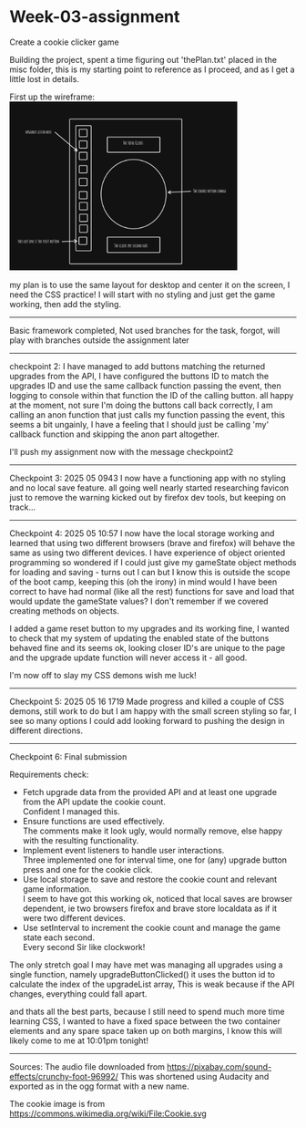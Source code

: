 # Week-03-assignment

Create a cookie clicker game

Building the project, spent a time figuring out 'thePlan.txt' placed in the misc folder, this is my starting point to reference as I proceed, and as I get a little lost in details.

First up the wireframe:<br>
<img src="./misc/CookieClickerWireframe.png" width="400">

my plan is to use the same layout for desktop and center it on the screen, I need the CSS practice!
I will start with no styling and just get the game working, then add the styling.

---

Basic framework completed, Not used branches for the task, forgot, will play with branches outside the assignment later

---

checkpoint 2: I have managed to add buttons matching the returned upgrades from the API, I have configured the buttons ID to match the upgrades ID and use the same callback function passing the event, then logging to console within that function the ID of the calling button.
all happy at the moment, not sure I'm doing the buttons call back correctly, I am calling an anon function that just calls my function passing the event, this seems a bit ungainly, I have a feeling that I should just be calling 'my' callback function and skipping the anon part altogether.

I'll push my assignment now with the message checkpoint2

---

Checkpoint 3: 2025 05 0943
I now have a functioning app with no styling and no local save feature.
all going well nearly started researching favicon just to remove the warning kicked out by firefox dev tools, but keeping on track...

---

Checkpoint 4: 2025 05 10:57
I now have the local storage working and learned that using two different browsers (brave and firefox) will behave the same as using two different devices.
I have experience of object oriented programming so wondered if I could just give my gameState object methods for loading and saving - turns out I can but I know this is outside the scope of the boot camp, keeping this (oh the irony) in mind would I have been correct to have had normal (like all the rest) functions for save and load that would update the gameState values? I don't remember if we covered creating methods on objects.

I added a game reset button to my upgrades and its working fine, I wanted to check that my system of updating the enabled state of the buttons behaved fine and its seems ok, looking closer ID's are unique to the page and the upgrade update function will never access it - all good.

I'm now off to slay my CSS demons wish me luck!

---

Checkpoint 5: 2025 05 16 1719
Made progress and killed a couple of CSS demons, still work to do but I am happy with the small screen styling so far, I see so many options I could add looking forward to pushing the design in different directions.

---

Checkpoint 6: Final submission

Requirements check:

- Fetch upgrade data from the provided API and at least one upgrade from the API update the cookie count.
  <br> Confident I managed this.
- Ensure functions are used effectively.
  <br> The comments make it look ugly, would normally remove, else happy with the resulting functionality.
- Implement event listeners to handle user interactions.
  <br> Three implemented one for interval time, one for (any) upgrade button press and one for the cookie click.
- Use local storage to save and restore the cookie count and relevant game information.
  <br> I seem to have got this working ok, noticed that local saves are browser dependent, ie two browsers firefox and brave store localdata as if it were two different devices.
- Use setInterval to increment the cookie count and manage the game state each second.
  <br> Every second Sir like clockwork!

The only stretch goal I may have met was managing all upgrades using a single function, namely upgradeButtonClicked() it uses the button id to calculate the index of the upgradeList array, This is weak because if the API changes, everything could fall apart.

and thats all the best parts, because I still need to spend much more time learning CSS, I wanted to have a fixed space between the two container elements and any spare space taken up on both margins, I know this will likely come to me at 10:01pm tonight!

---

Sources:
The audio file downloaded from https://pixabay.com/sound-effects/crunchy-foot-96992/
This was shortened using Audacity and exported as in the ogg format with a new name.

The cookie image is from https://commons.wikimedia.org/wiki/File:Cookie.svg
